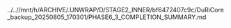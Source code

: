 ../..//mnt/h/ARCHIVE/.UNWRAP/D/STAGE2_INNER/bf6472407c9c/DuRiCore_backup_20250805_170301/PHASE6_3_COMPLETION_SUMMARY.md
